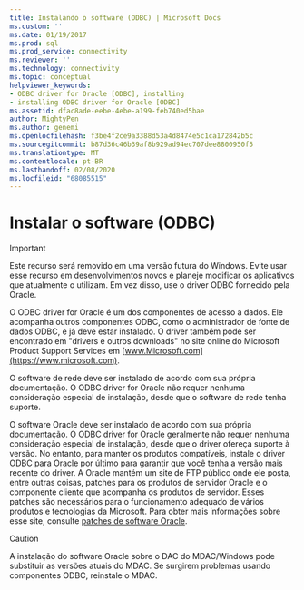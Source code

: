 ```yaml
---
title: Instalando o software (ODBC) | Microsoft Docs
ms.custom: ''
ms.date: 01/19/2017
ms.prod: sql
ms.prod_service: connectivity
ms.reviewer: ''
ms.technology: connectivity
ms.topic: conceptual
helpviewer_keywords:
- ODBC driver for Oracle [ODBC], installing
- installing ODBC driver for Oracle [ODBC]
ms.assetid: dfac8ade-eebe-4ebe-a199-feb740ed5bae
author: MightyPen
ms.author: genemi
ms.openlocfilehash: f3be4f2ce9a3388d53a4d8474e5c1ca172842b5c
ms.sourcegitcommit: b87d36c46b39af8b929ad94ec707dee8800950f5
ms.translationtype: MT
ms.contentlocale: pt-BR
ms.lasthandoff: 02/08/2020
ms.locfileid: "68085515"
---
```

# <a name="installing-the-software-odbc"></a>Instalar o software (ODBC)
> [!IMPORTANT]  
>  Este recurso será removido em uma versão futura do Windows. Evite usar esse recurso em desenvolvimentos novos e planeje modificar os aplicativos que atualmente o utilizam. Em vez disso, use o driver ODBC fornecido pela Oracle.  
  
 O ODBC driver for Oracle é um dos componentes de acesso a dados. Ele acompanha outros componentes ODBC, como o administrador de fonte de dados ODBC, e já deve estar instalado. O driver também pode ser encontrado em "drivers e outros downloads" no site online do Microsoft Product Support Services em [www.Microsoft.com](https://www.microsoft.com).  
  
 O software de rede deve ser instalado de acordo com sua própria documentação. O ODBC driver for Oracle não requer nenhuma consideração especial de instalação, desde que o software de rede tenha suporte.  
  
 O software Oracle deve ser instalado de acordo com sua própria documentação. O ODBC driver for Oracle geralmente não requer nenhuma consideração especial de instalação, desde que o driver ofereça suporte à versão. No entanto, para manter os produtos compatíveis, instale o driver ODBC para Oracle por último para garantir que você tenha a versão mais recente do driver. A Oracle mantém um site de FTP público onde ele posta, entre outras coisas, patches para os produtos de servidor Oracle e o componente cliente que acompanha os produtos de servidor. Esses patches são necessários para o funcionamento adequado de vários produtos e tecnologias da Microsoft. Para obter mais informações sobre esse site, consulte [patches de software Oracle](../../odbc/microsoft/oracle-software-patches.md).  
  
> [!CAUTION]  
>  A instalação do software Oracle sobre o DAC do MDAC/Windows pode substituir as versões atuais do MDAC. Se surgirem problemas usando componentes ODBC, reinstale o MDAC.
